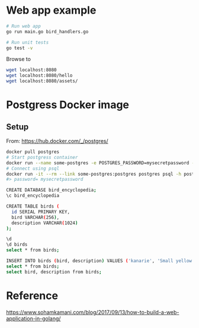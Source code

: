 # Web app example

```bash
# Run web app
go run main.go bird_handlers.go

# Run unit tests
go test -v
```

Browse to

```bash
wget localhost:8080
wget localhost:8080/hello
wget localhost:8080/assets/
```

# Postgress Docker image

## Setup
From: https://hub.docker.com/_/postgres/

```bash
docker pull postgres
# Start postgress container
docker run --name some-postgres -e POSTGRES_PASSWORD=mysecretpassword -d postgres
# Connect using psql
docker run -it --rm --link some-postgres:postgres postgres psql -h postgres -U postgres
#> password= mysecretpassword

CREATE DATABASE bird_encyclopedia;
\c bird_encyclopedia

CREATE TABLE birds (
  id SERIAL PRIMARY KEY,
  bird VARCHAR(256),
  description VARCHAR(1024)
);

\d
\d birds
select * from birds;

INSERT INTO birds (bird, description) VALUES ('kanarie', 'Small yellow brid');
select * from birds;
select bird, description from birds;

```


# Reference
https://www.sohamkamani.com/blog/2017/09/13/how-to-build-a-web-application-in-golang/

